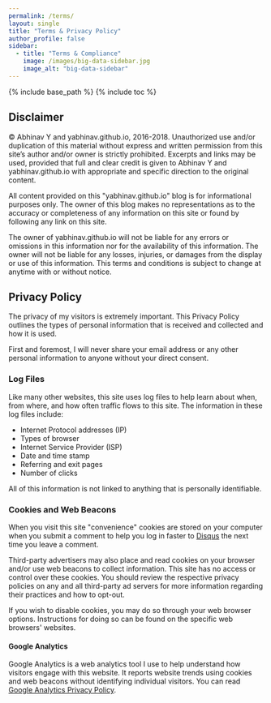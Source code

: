 ```yaml
---
permalink: /terms/
layout: single
title: "Terms & Privacy Policy"
author_profile: false
sidebar:
  - title: "Terms & Compliance"
    image: /images/big-data-sidebar.jpg
    image_alt: "big-data-sidebar"
---
```


{% include base_path %}
{% include toc %}


## Disclaimer
>
© Abhinav Y and yabhinav.github.io, 2016-2018. Unauthorized use and/or duplication of this material without express and written permission from this site’s author and/or owner is strictly prohibited. Excerpts and links may be used, provided that full and clear credit is given to Abhinav Y and yabhinav.github.io with appropriate and specific direction to the original content.

All content provided on this "yabhinav.github.io" blog is for informational purposes only. The owner of this blog makes no representations as to the accuracy or completeness of any information on this site or found by following any link on this site.

The owner of yabhinav.github.io will not be liable for any errors or omissions in this information nor for the availability of this information. The owner will not be liable for any losses, injuries, or damages from the display or use of this information.
This terms and conditions is subject to change at anytime with or without notice.

## Privacy Policy

The privacy of my visitors is extremely important. This Privacy Policy outlines the types of personal information that is received and collected and how it is used.

First and foremost, I will never share your email address or any other personal information to anyone without your direct consent.

### Log Files

Like many other websites, this site uses log files to help learn about when, from where, and how often traffic flows to this site. The information in these log files include:

* Internet Protocol addresses (IP)
* Types of browser
* Internet Service Provider (ISP)
* Date and time stamp
* Referring and exit pages
* Number of clicks

All of this information is not linked to anything that is personally identifiable.

### Cookies and Web Beacons

When you visit this site "convenience" cookies are stored on your computer when you submit a comment to help you log in faster to [Disqus](http://disqus.com) the next time you leave a comment.

Third-party advertisers may also place and read cookies on your browser and/or use web beacons to collect information. This site has no access or control over these cookies. You should review the respective privacy policies on any and all third-party ad servers for more information regarding their practices and how to opt-out.

If you wish to disable cookies, you may do so through your web browser options. Instructions for doing so can be found on the specific web browsers' websites.

#### Google Analytics

Google Analytics is a web analytics tool I use to help understand how visitors engage with this website. It reports website trends using cookies and web beacons without identifying individual visitors. You can read [Google Analytics Privacy Policy](http://www.google.com/analytics/learn/privacy.html).
